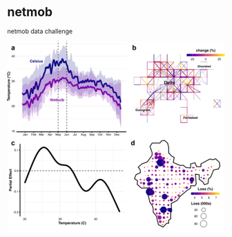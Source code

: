 # netmob
netmob data challenge

![](https://github.com/asrenninger/netmob/blob/main/figures/figx.png?raw=true)